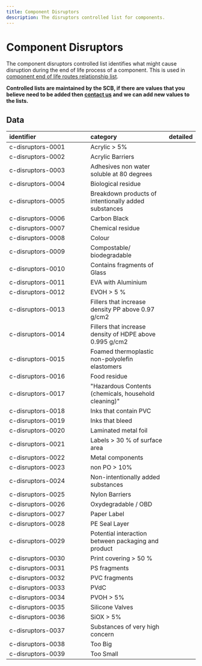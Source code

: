 ```yaml
---
title: Component Disruptors
description: The disruptors controlled list for components.
---
```


# Component Disruptors

The component disruptors controlled list identifies what might cause disruption during the end of life process of a component. This is used in [component end of life routes relationship list](../relationship-lists/component-end-of-life-routes.md).

**Controlled lists are maintained by the SCB, if there are values that you believe need to be added then [contact us](https://www.open3p.org/contact/) and we can add new values to the lists.**

## Data
|<div style="width:200px">identifier</div>|category|detailed|
|:-|:-|:-|
|c-disruptors-0001|Acrylic > 5%||
|c-disruptors-0002|Acrylic Barriers||
|c-disruptors-0003|Adhesives non water soluble at 80 degrees||
|c-disruptors-0004|Biological residue||
|c-disruptors-0005|Breakdown products of intentionally added substances||
|c-disruptors-0006|Carbon Black||
|c-disruptors-0007|Chemical residue||
|c-disruptors-0008|Colour||
|c-disruptors-0009|Compostable/ biodegradable||
|c-disruptors-0010|Contains fragments of Glass||
|c-disruptors-0011|EVA with Aluminium||
|c-disruptors-0012|EVOH > 5 %||
|c-disruptors-0013|Fillers that increase density PP above 0.97 g/cm2||
|c-disruptors-0014|Fillers that increase density of HDPE above 0.995 g/cm2||
|c-disruptors-0015|Foamed thermoplastic non-polyolefin elastomers||
|c-disruptors-0016|Food residue||
|c-disruptors-0017|"Hazardous Contents (chemicals, household cleaning)"||
|c-disruptors-0018|Inks that contain PVC||
|c-disruptors-0019|Inks that bleed||
|c-disruptors-0020|Laminated metal foil||
|c-disruptors-0021|Labels > 30 % of surface area||
|c-disruptors-0022|Metal components||
|c-disruptors-0023|non PO > 10%||
|c-disruptors-0024|Non-intentionally added substances||
|c-disruptors-0025|Nylon Barriers||
|c-disruptors-0026|Oxydegradable / OBD||
|c-disruptors-0027|Paper Label||
|c-disruptors-0028|PE Seal Layer||
|c-disruptors-0029|Potential interaction between packaging and product||
|c-disruptors-0030|Print covering > 50 %||
|c-disruptors-0031|PS fragments||
|c-disruptors-0032|PVC fragments||
|c-disruptors-0033|PVdC||
|c-disruptors-0034|PVOH > 5%||
|c-disruptors-0035|Silicone Valves||
|c-disruptors-0036|SiOX > 5%||
|c-disruptors-0037|Substances of very high concern||
|c-disruptors-0038|Too Big|
|c-disruptors-0039|Too Small|
